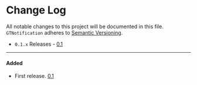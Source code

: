 # Change Log
All notable changes to this project will be documented in this file.
`GTNotification` adheres to [Semantic Versioning](http://semver.org/).

- `0.1.x` Releases - [0.1](#01)

---

#### Added  
- First release.
[0.1](https://github.com/MathieuWhite/GTNotification/releases/tag/0.1)
